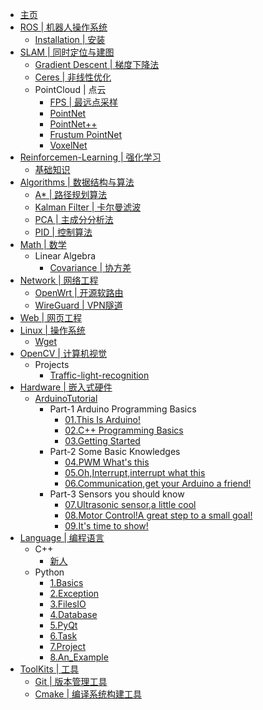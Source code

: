 <!-- docs/_sidebar.md -->

* [主页](/)
* [ROS | 机器人操作系统](ROS/)
  * [Installation | 安装](ROS/installation.md)
* [SLAM | 同时定位与建图](SLAM/)
  * [Gradient Descent | 梯度下降法](SLAM/Gradient%20Descent/Gradient%20descent.md)
  * [Ceres | 非线性优化](SLAM/ceres.md)
  * PointCloud | 点云
    * [FPS | 最远点采样](SLAM/PointCloud/PointNet++/FPS.md)
    * [PointNet](SLAM/PointCloud/PointNet/PointNet.md)
    * [PointNet++](SLAM/PointCloud/PointNet++/PointNet++.md)
    * [Frustum PointNet](SLAM/PointCloud/Frustum%20PointNet/Frustum%20PointNet.md)
    * [VoxelNet](SLAM/PointCloud/VoxelNet/VoxelNet.md)
* [Reinforcemen-Learning | 强化学习](Reinforcemen-Learning/)
  * [基础知识](Reinforcemen-Learning/1-Base/writeAhead.md)
* [Algorithms | 数据结构与算法](Algorithms/)
  * [A* | 路径规划算法](Algorithms/A*.md)
  * [Kalman Filter | 卡尔曼滤波](Algorithms/Kalman.md)
  * [PCA | 主成分分析法](Algorithms/PCA.md)
  * [PID | 控制算法](Algorithms/PID.md)
* [Math | 数学](Math/)
  * Linear Algebra
    * [Covariance | 协方差](Math/Linear%20Algebra/cov.md)
* [Network | 网络工程](Network/)
  * [OpenWrt | 开源软路由](Network/1-OpenWRT/openwrt.md)
  * [WireGuard | VPN隧道](Network/2-WireGuard/WireGuard.md)
* [Web | 网页工程](Web/)
* [Linux | 操作系统](Linux/)
  * [Wget](Linux/wget/wget.md)
* [OpenCV | 计算机视觉](OpenCV/)
  * Projects
    * [Traffic-light-recognition](OpenCV/Projects/Traffic-light-recognition/Traffic-light-recognition.md)
* [Hardware | 嵌入式硬件](Hardware/)
  * [ArduinoTutorial](Hardware/ArduinoTutorial/Part-0%20Taking%20Head/00.Here%20we%20are.md)
    * Part-1 Arduino Programming Basics
      * [01.This Is Arduino!](Hardware/ArduinoTutorial/Part-1%20Arduino%20Programming%20Basics/01.This%20Is%20Arduino!.md)
      * [02.C++ Programming Basics](Hardware/ArduinoTutorial/Part-1%20Arduino%20Programming%20Basics/02.C++%20Programming%20Basics.md)
      * [03.Getting Started](Hardware/ArduinoTutorial/Part-1%20Arduino%20Programming%20Basics/03.Getting%20Started.md)
    * Part-2 Some Basic Knowledges
      * [04.PWM What's this](Hardware/ArduinoTutorial/Part-2%20Some%20Basic%20Knowledges/04.PWM%20What's%20this.md)
      * [05.Oh,Interrupt,interrupt what this](Hardware/ArduinoTutorial/Part-2%20Some%20Basic%20Knowledges/05.Oh,Interrupt,interrupt%20what%20this.md)
      * [06.Communication,get your Arduino a friend!](Hardware/ArduinoTutorial/Part-2%20Some%20Basic%20Knowledges/06.Communication,get%20your%20Arduino%20a%20friend!.md)
    * Part-3 Sensors you should know
      * [07.Ultrasonic sensor,a little cool](Hardware/ArduinoTutorial/Part-3%20Sensors%20you%20should%20know/07.Ultrasonic%20sensor,a%20little%20cool.md)
      * [08.Motor Control!A great step to a small goal!](Hardware/ArduinoTutorial/Part-3%20Sensors%20you%20should%20know/08.Motor%20Control!A%20great%20step%20to%20a%20small%20goal!.md)
      * [09.It's time to show!](Hardware/ArduinoTutorial/Part-3%20Sensors%20you%20should%20know/09.It's%20time%20to%20show!.md)
* [Language | 编程语言](Language/)
  * C++
    * [新人](Language/1-C++/FreshCoder.md)
  * Python
    * [1.Basics](Language/2-Python/1.Basics/basics.md)
    * [2.Exception](Language/2-Python/2.Exception/Exception.md)
    * [3.FilesIO](Language/2-Python/3.FilesIO/FilesIO.md)
    * [4.Database](Language/2-Python/4.Database/sqlite3/Database.md)
    * [5.PyQt](Language/2-Python/5.PyQt/PyQt.md)
    * [6.Task](Language/2-Python/6.Task/Task.md)
    * [7.Project](Language/2-Python/7.Project/README.md)
    * [8.An_Example](Language/2-Python/8.face_recognition/8.an_example.md)
* [ToolKits | 工具](ToolKits/)
  * [Git | 版本管理工具](ToolKits/1-Git/git.md)
  * [Cmake | 编译系统构建工具](ToolKits/2-CMake/README.md)
